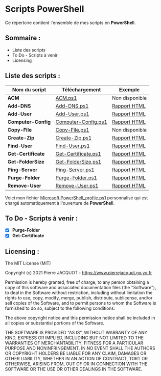 # Scripts PowerShell
Ce répertoire contient l'ensemble de mes scripts en **PowerShell**.

## Sommaire :
- Liste des scripts
- To Do - Scripts à venir
- Licensing

## Liste des scripts :
| Nom du script | Téléchargement | Exemple |
|---|---|---|
| **ACM** | [ACM.ps1](ACM/ACM.ps1) | Non disponible |
| **Add-DNS** | [Add-DNS.ps1](Add-DNS/Add-DNS.ps1) | [Rapport HTML](https://www.pierrejacquot.go.yo.fr/scripts/Add-DNS/2021-03-06-DNSRecords-Report.html) |
| **Add-User** | [Add-User.ps1](Add-User/Add-User.ps1) | [Rapport HTML](https://www.pierrejacquot.go.yo.fr/scripts/Add-User/2021-03-06-Users-Report.html) |
| **Computer-Config** | [Computer-Config.ps1](Computer-Config/Computer-Config.ps1) | [Rapport HTML](https://www.pierrejacquot.go.yo.fr/scripts/Computer-Config/2021-02-21-Computer-Config-Report.html) |
| **Copy-File** | [Copy-File.ps1](Copy-File/Copy-File.ps1) | Non disponible |
| **Create-Zip** | [Create-Zip.ps1](Create-Zip/Create-Zip.ps1) | [Rapport HTML](https://www.pierrejacquot.go.yo.fr/scripts/Create-Zip/2021-03-06-ZipRecords-Report.html) |
| **Find-User** | [Find-User.ps1](Find-User/Find-User.ps1) | [Rapport HTML](https://www.pierrejacquot.go.yo.fr/scripts/Find-User/2021-03-06-Users-Report.html) |
| **Get-Certificate** | [Get-Certificate.ps1](Get-Certificate/Get-Certificate.ps1) | [Rapport HTML](https://www.pierrejacquot.go.yo.fr/scripts/Get-Certificate/2021-03-06-Certificates-Report.html) |
| **Get-FolderSize** | [Get-FolderSize.ps1](Get-FolderSize/Get-FolderSize.ps1) | [Rapport HTML](https://www.pierrejacquot.go.yo.fr/scripts/Get-FolderSize/2021-03-06-Folders-Report.html) |
| **Ping-Server** | [Ping-Server.ps1](Ping-Server/Ping-Server.ps1) | [Rapport HTML](https://www.pierrejacquot.go.yo.fr/scripts/Ping-Server/2021-03-06-Servers-Report.html) |
| **Purge-Folder** | [Purge-Folder.ps1](Purge-Folder/Purge-Folder.ps1) | [Rapport HTML](https://www.pierrejacquot.go.yo.fr/scripts/Purge-Folder/2021-03-06-FilesRemoval-Report.html) |
| **Remove-User** | [Remove-User.ps1](Remove-User/Remove-User.ps1) | [Rapport HTML](https://www.pierrejacquot.go.yo.fr/scripts/Remove-User/2021-03-06-UsersRemoval-Report.html) |

Voici mon fichier [Microsoft.PowerShell_profile.ps1](Microsoft.PowerShell_profile.ps1) personnalisé qui est chargé automatiquement à l'ouverture de **PowerShell**.

## To Do - Scripts à venir :
- [x] **Purge-Folder**
- [x] **Get-Certificate**

## Licensing :
The MIT License (MIT)

Copyright (c) 2021 Pierre JACQUOT - https://www.pierrejacquot.go.yo.fr

Permission is hereby granted, free of charge, to any person obtaining a copy
of this software and associated documentation files (the "Software"), to deal
in the Software without restriction, including without limitation the rights
to use, copy, modify, merge, publish, distribute, sublicense, and/or sell
copies of the Software, and to permit persons to whom the Software is
furnished to do so, subject to the following conditions:

The above copyright notice and this permission notice shall be included in all
copies or substantial portions of the Software.

THE SOFTWARE IS PROVIDED "AS IS", WITHOUT WARRANTY OF ANY KIND, EXPRESS OR
IMPLIED, INCLUDING BUT NOT LIMITED TO THE WARRANTIES OF MERCHANTABILITY,
FITNESS FOR A PARTICULAR PURPOSE AND NONINFRINGEMENT. IN NO EVENT SHALL THE
AUTHORS OR COPYRIGHT HOLDERS BE LIABLE FOR ANY CLAIM, DAMAGES OR OTHER
LIABILITY, WHETHER IN AN ACTION OF CONTRACT, TORT OR OTHERWISE, ARISING FROM,
OUT OF OR IN CONNECTION WITH THE SOFTWARE OR THE USE OR OTHER DEALINGS IN THE
SOFTWARE.
